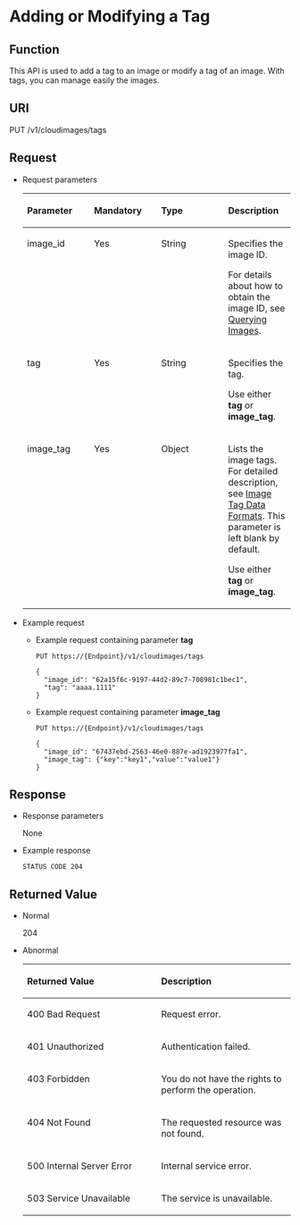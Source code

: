 # Adding or Modifying a Tag<a name="EN-US_TOPIC_0067360381"></a>

## Function<a name="section30340876173741"></a>

This API is used to add a tag to an image or modify a tag of an image. With tags, you can manage easily the images.

## URI<a name="section1046471173754"></a>

PUT /v1/cloudimages/tags

## Request<a name="section8520341173813"></a>

-   Request parameters

    <a name="table6337411917425"></a>
    <table><thead align="left"><tr id="row2485160717425"><th class="cellrowborder" valign="top" width="25%" id="mcps1.1.5.1.1"><p id="p6453764617425"><a name="p6453764617425"></a><a name="p6453764617425"></a>Parameter</p>
    </th>
    <th class="cellrowborder" valign="top" width="25%" id="mcps1.1.5.1.2"><p id="p6016684317425"><a name="p6016684317425"></a><a name="p6016684317425"></a>Mandatory</p>
    </th>
    <th class="cellrowborder" valign="top" width="25%" id="mcps1.1.5.1.3"><p id="p4167613317425"><a name="p4167613317425"></a><a name="p4167613317425"></a>Type</p>
    </th>
    <th class="cellrowborder" valign="top" width="25%" id="mcps1.1.5.1.4"><p id="p2032360317425"><a name="p2032360317425"></a><a name="p2032360317425"></a>Description</p>
    </th>
    </tr>
    </thead>
    <tbody><tr id="row4869470317425"><td class="cellrowborder" valign="top" width="25%" headers="mcps1.1.5.1.1 "><p id="p11027285174310"><a name="p11027285174310"></a><a name="p11027285174310"></a>image_id</p>
    </td>
    <td class="cellrowborder" valign="top" width="25%" headers="mcps1.1.5.1.2 "><p id="p20794863174310"><a name="p20794863174310"></a><a name="p20794863174310"></a>Yes</p>
    </td>
    <td class="cellrowborder" valign="top" width="25%" headers="mcps1.1.5.1.3 "><p id="p6662325174310"><a name="p6662325174310"></a><a name="p6662325174310"></a>String</p>
    </td>
    <td class="cellrowborder" valign="top" width="25%" headers="mcps1.1.5.1.4 "><p id="p6489949174317"><a name="p6489949174317"></a><a name="p6489949174317"></a>Specifies the image ID.</p>
    <p id="p127065072116"><a name="p127065072116"></a><a name="p127065072116"></a>For details about how to obtain the image ID, see <a href="querying-images.md">Querying Images</a>.</p>
    </td>
    </tr>
    <tr id="row446091717425"><td class="cellrowborder" valign="top" width="25%" headers="mcps1.1.5.1.1 "><p id="p21105754174331"><a name="p21105754174331"></a><a name="p21105754174331"></a>tag</p>
    </td>
    <td class="cellrowborder" valign="top" width="25%" headers="mcps1.1.5.1.2 "><p id="p31844545174331"><a name="p31844545174331"></a><a name="p31844545174331"></a>Yes</p>
    </td>
    <td class="cellrowborder" valign="top" width="25%" headers="mcps1.1.5.1.3 "><p id="p29271315174331"><a name="p29271315174331"></a><a name="p29271315174331"></a>String</p>
    </td>
    <td class="cellrowborder" valign="top" width="25%" headers="mcps1.1.5.1.4 "><p id="p4639858113657"><a name="p4639858113657"></a><a name="p4639858113657"></a>Specifies the tag.</p>
    <p id="p20992085173243"><a name="p20992085173243"></a><a name="p20992085173243"></a>Use either <strong id="b84235270693042"><a name="b84235270693042"></a><a name="b84235270693042"></a>tag</strong> or <strong id="b84235270693044"><a name="b84235270693044"></a><a name="b84235270693044"></a>image_tag</strong>.</p>
    </td>
    </tr>
    <tr id="row323937184633"><td class="cellrowborder" valign="top" width="25%" headers="mcps1.1.5.1.1 "><p id="p51830302113147"><a name="p51830302113147"></a><a name="p51830302113147"></a>image_tag</p>
    </td>
    <td class="cellrowborder" valign="top" width="25%" headers="mcps1.1.5.1.2 "><p id="p6802785113147"><a name="p6802785113147"></a><a name="p6802785113147"></a>Yes</p>
    </td>
    <td class="cellrowborder" valign="top" width="25%" headers="mcps1.1.5.1.3 "><p id="p19173032113147"><a name="p19173032113147"></a><a name="p19173032113147"></a>Object</p>
    </td>
    <td class="cellrowborder" valign="top" width="25%" headers="mcps1.1.5.1.4 "><p id="p5661683113147"><a name="p5661683113147"></a><a name="p5661683113147"></a>Lists the image tags. For detailed description, see <a href="image-tag-data-formats.md">Image Tag Data Formats</a>. This parameter is left blank by default.</p>
    <p id="p15340342977"><a name="p15340342977"></a><a name="p15340342977"></a>Use either <strong id="b1948808226"><a name="b1948808226"></a><a name="b1948808226"></a>tag</strong> or <strong id="b976702736"><a name="b976702736"></a><a name="b976702736"></a>image_tag</strong>.</p>
    </td>
    </tr>
    </tbody>
    </table>


-   Example request
    -   Example request containing parameter  **tag**

        ```
        PUT https://{Endpoint}/v1/cloudimages/tags
        ```

        ```
        {
          "image_id": "62a15f6c-9197-44d2-89c7-708981c1bec1",
          "tag": "aaaa.1111"
        }
        ```

    -   Example request containing parameter  **image\_tag**

        ```
        PUT https://{Endpoint}/v1/cloudimages/tags
        ```

        ```
        {
          "image_id": "67437ebd-2563-46e0-887e-ad1923977fa1",
          "image_tag": {"key":"key1","value":"value1"}
        }
        ```



## Response<a name="section39788910173834"></a>

-   Response parameters

    None

-   Example response

    ```
    STATUS CODE 204
    ```


## Returned Value<a name="section44583302173851"></a>

-   Normal

    204

-   Abnormal

    <a name="table14374540175339"></a>
    <table><thead align="left"><tr id="row16614073175339"><th class="cellrowborder" valign="top" width="50%" id="mcps1.1.3.1.1"><p id="p32064062175339"><a name="p32064062175339"></a><a name="p32064062175339"></a>Returned Value</p>
    </th>
    <th class="cellrowborder" valign="top" width="50%" id="mcps1.1.3.1.2"><p id="p47052264175339"><a name="p47052264175339"></a><a name="p47052264175339"></a>Description</p>
    </th>
    </tr>
    </thead>
    <tbody><tr id="row20817199175339"><td class="cellrowborder" valign="top" width="50%" headers="mcps1.1.3.1.1 "><p id="p32333240175448"><a name="p32333240175448"></a><a name="p32333240175448"></a>400 Bad Request</p>
    </td>
    <td class="cellrowborder" valign="top" width="50%" headers="mcps1.1.3.1.2 "><p id="p1746788175448"><a name="p1746788175448"></a><a name="p1746788175448"></a>Request error.</p>
    </td>
    </tr>
    <tr id="row1749657175339"><td class="cellrowborder" valign="top" width="50%" headers="mcps1.1.3.1.1 "><p id="p65449231175448"><a name="p65449231175448"></a><a name="p65449231175448"></a>401 Unauthorized</p>
    </td>
    <td class="cellrowborder" valign="top" width="50%" headers="mcps1.1.3.1.2 "><p id="p66896379175448"><a name="p66896379175448"></a><a name="p66896379175448"></a>Authentication failed.</p>
    </td>
    </tr>
    <tr id="row34986904175339"><td class="cellrowborder" valign="top" width="50%" headers="mcps1.1.3.1.1 "><p id="p46425689175448"><a name="p46425689175448"></a><a name="p46425689175448"></a>403 Forbidden</p>
    </td>
    <td class="cellrowborder" valign="top" width="50%" headers="mcps1.1.3.1.2 "><p id="p2384431175448"><a name="p2384431175448"></a><a name="p2384431175448"></a>You do not have the rights to perform the operation.</p>
    </td>
    </tr>
    <tr id="row62469322175339"><td class="cellrowborder" valign="top" width="50%" headers="mcps1.1.3.1.1 "><p id="p60528953175448"><a name="p60528953175448"></a><a name="p60528953175448"></a>404 Not Found</p>
    </td>
    <td class="cellrowborder" valign="top" width="50%" headers="mcps1.1.3.1.2 "><p id="p3898164175448"><a name="p3898164175448"></a><a name="p3898164175448"></a>The requested resource was not found.</p>
    </td>
    </tr>
    <tr id="row45180882175339"><td class="cellrowborder" valign="top" width="50%" headers="mcps1.1.3.1.1 "><p id="p23189406175448"><a name="p23189406175448"></a><a name="p23189406175448"></a>500 Internal Server Error</p>
    </td>
    <td class="cellrowborder" valign="top" width="50%" headers="mcps1.1.3.1.2 "><p id="p66402567175448"><a name="p66402567175448"></a><a name="p66402567175448"></a>Internal service error.</p>
    </td>
    </tr>
    <tr id="row40153247175339"><td class="cellrowborder" valign="top" width="50%" headers="mcps1.1.3.1.1 "><p id="p21980411175448"><a name="p21980411175448"></a><a name="p21980411175448"></a>503 Service Unavailable</p>
    </td>
    <td class="cellrowborder" valign="top" width="50%" headers="mcps1.1.3.1.2 "><p id="p35582892175448"><a name="p35582892175448"></a><a name="p35582892175448"></a>The service is unavailable.</p>
    </td>
    </tr>
    </tbody>
    </table>



